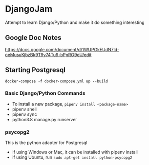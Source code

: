 # DjangoJam

Attempt to learn Django/Python and make it do something interesting

## Google Doc Notes

<https://docs.google.com/document/d/1WUPGkEUdN7ld-oeMusuKjbzBk9T9y74Tu9-bPpRO9eU/edit>

## Starting Postgresql

`docker-compose -f docker-compose.yml up --build`

### Basic Django/Python Commands

-   To install a new package, `pipenv install <package-name>`
-   pipenv shell
-   pipenv sync
-   python3.8 manage.py runserver

### psycopg2

This is the python adapter for Postgresql

-   If using Windows or Mac, it can be installed with pipenv install
-   if using Ubuntu, run `sudo apt-get install python-psycopg2`
